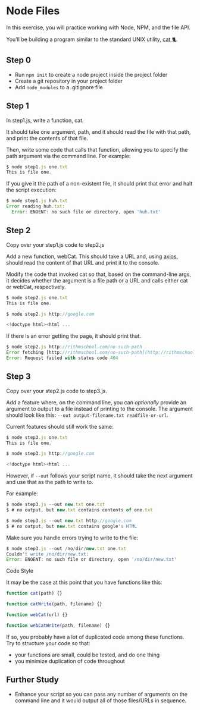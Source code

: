 # Node Files

In this exercise, you will practice working with Node, NPM, and the file API.

You’ll be building a program similar to the standard UNIX utility, [cat 🐈](http://www.linfo.org/cat.html).

## Step 0

-   Run `npm init` to create a node project inside the project folder
-   Create a git repository in your project folder
-   Add `node_modules` to a .gitignore file

## Step 1

In step1.js, write a function, cat.

It should take one argument, path, and it should read the file with that path, and print the contents of that file.

Then, write some code that calls that function, allowing you to specify the path argument via the command line. For example:

```js
$ node step1.js one.txt
This is file one.
```

If you give it the path of a non-existent file, it should print that error and halt the script execution:

```js
$ node step1.js huh.txt
Error reading huh.txt:
  Error: ENOENT: no such file or directory, open 'huh.txt'
```

## Step 2

Copy over your step1.js code to step2.js

Add a new function, webCat. This should take a URL and, using [axios](https://github.com/axios/axios#installing), should read the content of that URL and print it to the console.

Modify the code that invoked cat so that, based on the command-line args, it decides whether the argument is a file path or a URL and calls either cat or webCat, respectively.

```js
$ node step2.js one.txt
This is file one.

$ node step2.js http://google.com

<!doctype html><html ...
```

If there is an error getting the page, it should print that.

```js
$ node step2.js http://rithmschool.com/no-such-path
Error fetching [http://rithmschool.com/no-such-path](http://rithmschool.com/no-such-path):
Error: Request failed with status code 404
```

## Step 3

Copy over your step2.js code to step3.js.

Add a feature where, on the command line, you can _optionally_ provide an argument to output to a file instead of printing to the console. The argument should look like this: `--out output-filename.txt readfile-or-url`.

Current features should still work the same:

```js
$ node step3.js one.txt
This is file one.

$ node step3.js http://google.com

<!doctype html><html ...
```

However, if `--out` follows your script name, it should take the next argument and use that as the path to write to.

For example:

```js
$ node step3.js --out new.txt one.txt
$ # no output, but new.txt contains contents of one.txt

$ node step3.js --out new.txt http://google.com
$ # no output, but new.txt contains google's HTML
```

Make sure you handle errors trying to write to the file:

```js
$ node step3.js --out /no/dir/new.txt one.txt
Couldn't write /no/dir/new.txt:
Error: ENOENT: no such file or directory, open '/no/dir/new.txt'
```

Code Style

It may be the case at this point that you have functions like this:

```js
function cat(path) {}

function catWrite(path, filename) {}

function webCat(url) {}

function webCatWrite(path, filename) {}
```

If so, you probably have a lot of duplicated code among these functions. Try to structure your code so that:

-   your functions are small, could be tested, and do one thing
-   you minimize duplication of code throughout

## Further Study

-   Enhance your script so you can pass any number of arguments on the command line and it would output all of those files/URLs in sequence.
